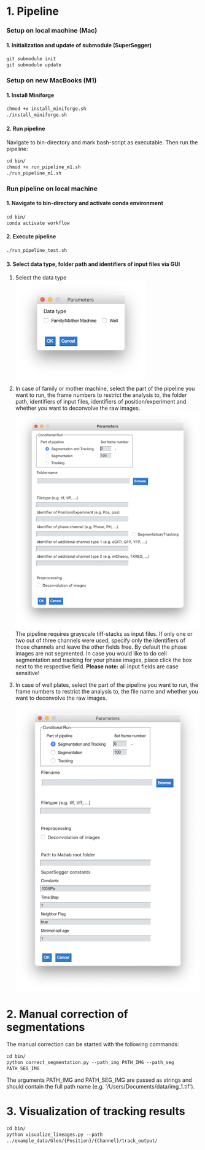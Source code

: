 # 1. Pipeline
### Setup on local machine (Mac)
#### 1. Initialization and update of submodule (SuperSegger)
```
git submodule init
git submodule update
```
### Setup on new MacBooks (M1)

#### 1. Install Miniforge
```
chmod +x install_miniforge.sh
./install_miniforge.sh
```
#### 2. Run pipeline
Navigate to bin-directory and mark bash-script as executable. Then run the pipeline:
```
cd bin/
chmod +x run_pipeline_m1.sh
./run_pipeline_m1.sh
```

### Run pipeline on local machine
#### 1. Navigate to bin-directory and activate conda environment
```
cd bin/
conda activate workflow
```

#### 2. Execute pipeline
```
./run_pipeline_test.sh
```

#### 3. Select data type, folder path and identifiers of input files via GUI

1. Select the data type<br/>
![Screenshot_1](img/window_select.png)<br/>

2. In case of family or mother machine, select the part of the pipeline you want to run, the frame numbers to restrict the analysis to, the folder path, identifiers of input files, identifiers of position/experiment and whether you want to deconvolve the raw images.
![Screenshot_1](img/window_chamber_new.png)<br/>
The pipeline requires grayscale tiff-stacks as input files.
If only one or two out of three channels were used, specify only the identifiers of those channels and leave the other fields free. By default the phase images are not segmented. In case you would like to do cell segmentation and tracking for your phase images, place click the box next to the respective field.
**Please note:** all input fields are case sensitive!
3. In case of well plates, select the part of the pipeline you want to run, the frame numbers to restrict the analysis to, the file name and whether you want to deconvolve the raw images.
![Screenshot_1](img/window_well.png)<br/>

# 2. Manual correction of segmentations
The manual correction can be started with the following commands:
```
cd bin/
python correct_segmentation.py --path_img PATH_IMG --path_seg PATH_SEG_IMG
```

The arguments PATH_IMG and PATH_SEG_IMG are passed as strings and should contain the full path name (e.g. '/Users/Documents/data/img_1.tif').

# 3. Visualization of tracking results
```
cd bin/
python visualize_lineages.py --path ../example_data/Glen/{Position}/{Channel}/track_output/
```

